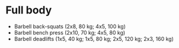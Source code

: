# Full body
* Barbell back-squats (2x8, 80 kg; 4x5, 100 kg)
* Barbell bench press (2x10, 70 kg; 4x5, 80 kg)
* Barbell deadlifts (1x5, 40 kg; 1x5, 80 kg; 2x5, 120 kg; 2x3, 160 kg)
